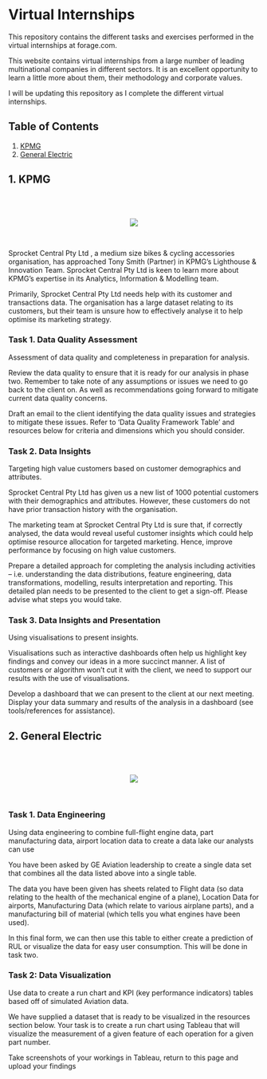 # Virtual Internships
This repository contains the different tasks and exercises performed in the virtual internships at forage.com.

This website contains virtual internships from a large number of leading multinational companies in different sectors. It is an excellent opportunity to learn a little more about them, their methodology and corporate values.

I will be updating this repository as I complete the different virtual internships.

 ## Table of Contents
 
1. [KPMG](#1-kpmg)
2. [General Electric](#2-general-electric)

## 1. KPMG
<br/><br/>
<p align="center">
  <img src="https://upload.wikimedia.org/wikipedia/commons/thumb/3/31/KPMG.svg/320px-KPMG.svg.png" />
</p>
<br />

Sprocket Central Pty Ltd , a medium size bikes & cycling accessories organisation, has approached Tony Smith (Partner) in KPMG’s Lighthouse & Innovation Team. Sprocket Central Pty Ltd  is keen to learn more about KPMG’s expertise in its Analytics, Information & Modelling team. 

Primarily, Sprocket Central Pty Ltd needs help with its customer and transactions data. The organisation has a large dataset relating to its customers, but their team is unsure how to effectively analyse it to help optimise its marketing strategy. 

### Task 1. Data Quality Assessment

Assessment of data quality and completeness in preparation for analysis.

Review the data quality to ensure that it is ready for our analysis in phase two. Remember to take note of any assumptions or issues we need to go back to the client on. As well as recommendations going forward to mitigate current data quality concerns.

Draft an email to the client identifying the data quality issues and strategies to mitigate these issues. Refer to ‘Data Quality Framework Table’ and resources below for criteria and dimensions which you should consider.

### Task 2. Data Insights

Targeting high value customers based on customer demographics and attributes.

Sprocket Central Pty Ltd has given us a new list of 1000 potential customers with their demographics and attributes. However, these customers do not have prior transaction history with the organisation. 

The marketing team at Sprocket Central Pty Ltd is sure that, if correctly analysed, the data would reveal useful customer insights which could help optimise resource allocation for targeted marketing. Hence, improve performance by focusing on high value customers.

Prepare a detailed approach for completing the analysis including activities – i.e. understanding the data distributions, feature engineering, data transformations, modelling, results interpretation and reporting. This detailed plan needs to be presented to the client to get a sign-off. Please advise what steps you would take. 

### Task 3. Data Insights and Presentation

Using visualisations to present insights.

Visualisations such as interactive dashboards often help us highlight key findings and convey our ideas in a more succinct manner. A list of customers or algorithm won’t cut it with the client, we need to support our results with the use of visualisations. 

Develop a dashboard that we can present to the client at our next meeting. Display your data summary and results of the analysis in a dashboard (see tools/references for assistance). 

## 2. General Electric
<br/><br/>
<p align="center">
  <img src="https://upload.wikimedia.org/wikipedia/commons/thumb/f/ff/General_Electric_logo.svg/240px-General_Electric_logo.svg.png" />
</p>
<br />

### Task 1. Data Engineering

Using data engineering to combine full-flight engine data, part manufacturing data, airport location data to create a data lake our analysts can use

You have been asked by GE Aviation leadership to create a single data set that combines all the data listed above into a single table.   

The data you have been given has sheets related to Flight data (so data relating to the health of the mechanical engine of a plane), Location Data for airports, Manufacturing Data (which relate to various airplane parts), and a manufacturing bill of material (which tells you what engines have been used).

In this final form, we can then use this table to either create a prediction of RUL or visualize the data for easy user consumption. This will be done in task two.

### Task 2: Data Visualization

Use data to create a run chart and KPI (key performance indicators) tables based off of simulated Aviation data.

We have supplied a dataset that is ready to be visualized in the resources section below. Your task is to create a run chart using Tableau that will visualize the measurement of a given feature of each operation for a given part number. 

Take screenshots of your workings in Tableau, return to this page and upload your findings
